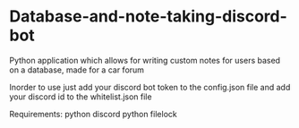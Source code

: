 # Database-and-note-taking-discord-bot
Python application which allows for writing custom notes for users based on a database, made for a car forum

Inorder to use just add your discord bot token to the config.json file and add your discord id to the whitelist.json file

Requirements:
python
discord python
filelock
